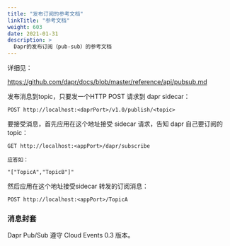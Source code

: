 ```yaml
---
title: "发布订阅的参考文档"
linkTitle: "参考文档"
weight: 603
date: 2021-01-31
description: >
  Dapr的发布订阅（pub-sub）的参考文档
---
```



详细见：

https://github.com/dapr/docs/blob/master/reference/api/pubsub.md

发布消息到topic，只要发一个HTTP POST 请求到 dapr sidecar：

```
POST http://localhost:<daprPort>/v1.0/publish/<topic>
```

要接受消息，首先应用在这个地址接受 sidecar 请求，告知 dapr 自己要订阅的 topic：

```
GET http://localhost:<appPort>/dapr/subscribe

应答如：

"["TopicA","TopicB"]"
```

然后应用在这个地址接受sidecar 转发的订阅消息：

```
POST http://localhost:<appPort>/TopicA
```

### 消息封套

Dapr Pub/Sub 遵守 Cloud Events  0.3 版本。